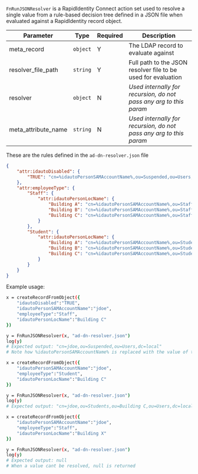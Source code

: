 `FnRunJSONResolver` is a RapidIdentity Connect action set used to resolve a single value from a rule-based decision tree defined in a JSON file when evaluated against a RapidIdentity record object.


| Parameter | Type | Required | Description |
| -------- | ---- | ------- | ----------- |
|meta_record|`object`|Y|The LDAP record to evaluate against|
|resolver_file_path|`string`|Y|Full path to the JSON resolver file to be used for evaluation|
|resolver|`object`|N|*Used internally for recursion, do not pass any arg to this param*|
|meta_attribute_name|`string`|N|*Used internally for recursion, do not pass any arg to this param*|

These are the rules defined in the `ad-dn-resolver.json` file
```json
{
    "attr:idautoDisabled": {
        "TRUE": "cn=%idautoPersonSAMAccountName%,ou=Suspended,ou=Users,dc=local"
    },
    "attr:employeeType": {
        "Staff": {
            "attr:idautoPersonLocName": {
                "Building A": "cn=%idautoPersonSAMAccountName%,ou=Staff,ou=Building A,ou=Users,dc=local",
                "Building B": "cn=%idautoPersonSAMAccountName%,ou=Staff,ou=Building B,ou=Users,dc=local",
                "Building C": "cn=%idautoPersonSAMAccountName%,ou=Staff,ou=Building C,ou=Users,dc=local"
            }
        },
        "Student": {
            "attr:idautoPersonLocName": {
                "Building A": "cn=%idautoPersonSAMAccountName%,ou=Students,ou=Building A,ou=Users,dc=local",
                "Building B": "cn=%idautoPersonSAMAccountName%,ou=Students,ou=Building B,ou=Users,dc=local",
                "Building C": "cn=%idautoPersonSAMAccountName%,ou=Students,ou=Building C,ou=Users,dc=local"
            }
        }
    }
}
```

Example usage:

```sh
x = createRecordFromObject({
    "idautoDisabled":"TRUE",
    "idautoPersonSAMAccountName":"jdoe",
    "employeeType":"Staff",
    "idautoPersonLocName":"Building C"
})

y = FnRunJSONResolver(x, "ad-dn-resolver.json")
log(y)
# Expected output: "cn=jdoe,ou=Suspended,ou=Users,dc=local"
# Note how %idautoPersonSAMAccountName% is replaced with the value of the idautoPersonSAMAccountName property from the record. Resolver return values double as string templates and can embed the value from any property available in the record which is being evaluated. 
```

```sh
x = createRecordFromObject({
    "idautoPersonSAMAccountName":"jdoe",
    "employeeType":"Student",
    "idautoPersonLocName":"Building C"
})

y = FnRunJSONResolver(x, "ad-dn-resolver.json")
log(y)
# Expected output: "cn=jdoe,ou=Students,ou=Building C,ou=Users,dc=local"
```

```sh
x = createRecordFromObject({
    "idautoPersonSAMAccountName":"jdoe",
    "employeeType":"Staff",
    "idautoPersonLocName":"Building X"
})

y = FnRunJSONResolver(x, "ad-dn-resolver.json")
log(y)
# Expected output: null
# When a value cant be resolved, null is returned
```
